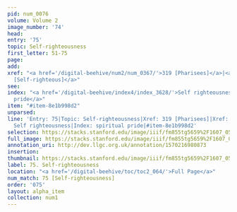 ```yaml
---
pid: num_0076
volume: Volume 2
image_number: '74'
head:
entry: '75'
topic: Self-righteousness
first_letter: 51-75
page:
add:
xref: "<a href='/digital-beehive/num2/num_0367/'>319 [Pharisees]</a>|<a href='/digital-beehive/toc/toc2_091/'>300
  [Self-righteous]</a>"
see:
index: "<a href='/digital-beehive/index4/index_3628/'>Self righteousness</a>|<a href='/digital-beehive/index4/index_3851/'>spiritual
  pride</a>"
item: "#item-8e1b998d2"
unparsed:
line: 'Entry: 75|Topic: Self-righteousness|Xref: 319 [Pharisees]|Xref: 300 [Self-righteous]|Index:
  Self righteousness|Index: spiritual pride|#item-8e1b998d2'
selection: https://stacks.stanford.edu/image/iiif/fm855tg5659%2F1607_0541/704,2062,3082,632/full/0/default.jpg
full_image: https://stacks.stanford.edu/image/iiif/fm855tg5659%2F1607_0541/full/full/0/default.jpg
annotation_uri: http://dev.llgc.org.uk/annotation/1570216980873
insertion:
thumbnail: https://stacks.stanford.edu/image/iiif/fm855tg5659%2F1607_0541/704,2062,600,180/250,/0/default.jpg
label: 75. Self-righteousness
location: "<a href='/digital-beehive/toc/toc2_064/'>Full Page</a>"
num_match: 75 [Self-righteousness]
order: '075'
layout: alpha_item
collection: num1
---
```


